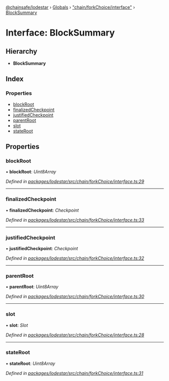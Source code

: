 [@chainsafe/lodestar](../README.md) › [Globals](../globals.md) › ["chain/forkChoice/interface"](../modules/_chain_forkchoice_interface_.md) › [BlockSummary](_chain_forkchoice_interface_.blocksummary.md)

# Interface: BlockSummary

## Hierarchy

* **BlockSummary**

## Index

### Properties

* [blockRoot](_chain_forkchoice_interface_.blocksummary.md#blockroot)
* [finalizedCheckpoint](_chain_forkchoice_interface_.blocksummary.md#finalizedcheckpoint)
* [justifiedCheckpoint](_chain_forkchoice_interface_.blocksummary.md#justifiedcheckpoint)
* [parentRoot](_chain_forkchoice_interface_.blocksummary.md#parentroot)
* [slot](_chain_forkchoice_interface_.blocksummary.md#slot)
* [stateRoot](_chain_forkchoice_interface_.blocksummary.md#stateroot)

## Properties

###  blockRoot

• **blockRoot**: *Uint8Array*

*Defined in [packages/lodestar/src/chain/forkChoice/interface.ts:29](https://github.com/ChainSafe/lodestar/blob/eb468c79c/packages/lodestar/src/chain/forkChoice/interface.ts#L29)*

___

###  finalizedCheckpoint

• **finalizedCheckpoint**: *Checkpoint*

*Defined in [packages/lodestar/src/chain/forkChoice/interface.ts:33](https://github.com/ChainSafe/lodestar/blob/eb468c79c/packages/lodestar/src/chain/forkChoice/interface.ts#L33)*

___

###  justifiedCheckpoint

• **justifiedCheckpoint**: *Checkpoint*

*Defined in [packages/lodestar/src/chain/forkChoice/interface.ts:32](https://github.com/ChainSafe/lodestar/blob/eb468c79c/packages/lodestar/src/chain/forkChoice/interface.ts#L32)*

___

###  parentRoot

• **parentRoot**: *Uint8Array*

*Defined in [packages/lodestar/src/chain/forkChoice/interface.ts:30](https://github.com/ChainSafe/lodestar/blob/eb468c79c/packages/lodestar/src/chain/forkChoice/interface.ts#L30)*

___

###  slot

• **slot**: *Slot*

*Defined in [packages/lodestar/src/chain/forkChoice/interface.ts:28](https://github.com/ChainSafe/lodestar/blob/eb468c79c/packages/lodestar/src/chain/forkChoice/interface.ts#L28)*

___

###  stateRoot

• **stateRoot**: *Uint8Array*

*Defined in [packages/lodestar/src/chain/forkChoice/interface.ts:31](https://github.com/ChainSafe/lodestar/blob/eb468c79c/packages/lodestar/src/chain/forkChoice/interface.ts#L31)*
